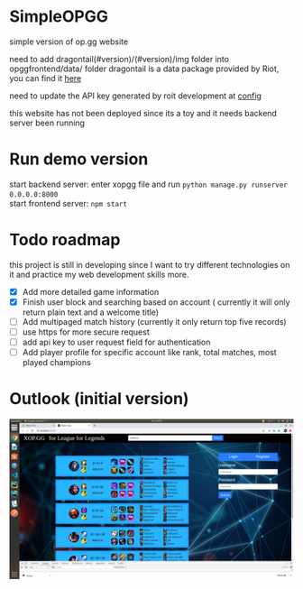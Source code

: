 # SimpleOPGG
simple version of op.gg website

need to add dragontail(#version)/(#version)/img folder into opggfrontend/data/ folder
dragontail is a data package provided by Riot, you can find it [here](https://riot-api-libraries.readthedocs.io/en/latest/ddragon.html)

need to update the API key generated by roit development at [config](https://github.com/irvingxwb/SimpleOPGG/blob/master/xopgg/user/utils/config.py)

this website has not been deployed since its a toy and it needs backend server been running

# Run demo version

start backend server:
enter xopgg file and run ```python manage.py runserver 0.0.0.0:8000``` \
start frontend server: ```npm start```

# Todo roadmap
this project is still in developing since I want to try different technologies on it and practice my web development skills more.
- [x] Add more detailed game information
- [x] Finish user block and searching based on account ( currently it will only return plain text and a welcome title)
- [ ] Add multipaged match history (currently it only return top five records) 
- [ ] use https for more secure request
- [ ] add api key to user request field for authentication
- [ ] Add player profile for specific account like rank, total matches, most played champions

# Outlook (initial version)
![alt text][outlook]

[outlook]: https://github.com/irvingxwb/SimpleOPGG/blob/master/outlook.png

